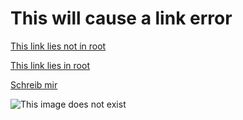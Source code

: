 # This will cause a link error

[This link lies not in root](../../file-not-in-project.md)

[This link lies in root](../index.md)

[Schreib mir](mailto:test@domain.com)

[//]: # (TODO: Implement image validator)

![This image does not exist](../img/does-not-exist.jpg)
